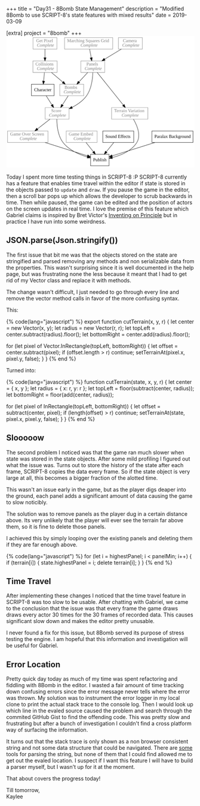 +++
title = "Day31 - 8Bomb State Management"
description = "Modified 8Bomb to use SCRIPT-8's state features with mixed results"
date = 2019-03-09

[extra]
project = "8bomb"
+++
![Todo](./todo.svg)

Today I spent more time testing things in SCRIPT-8 :P SCRIPT-8 currently has a
feature that enables time travel within the editor if state is stored in the
objects passed to `update` and `draw`. If you pause the game in the editor, then
a scroll bar pops up which allows the developer to scrub backwards in time. Then
while paused, the game can be edited and the position of actors on the screen
updates in real time. I love the premise of this feature which Gabriel claims is
inspired by Bret Victor's [Inventing on Principle](https://vimeo.com/36579366)
but in practice I have run into some weirdness.

## JSON.parse(Json.stringify())

The first issue that bit me was that the objects stored on the state are
stringified and parsed removing any methods and non serializable data from the
properties. This wasn't surprising since it is well documented in the help page,
but was frustrating none the less because it meant that I had to get rid of my
Vector class and replace it with methods.

The change wasn't difficult, I just needed to go through every line and remove
the vector method calls in favor of the more confusing syntax.

This:

{% code(lang="javascript") %}
export function cutTerrain(x, y, r) {
  let center = new Vector(x, y);
  let radius = new Vector(r, r);
  let topLeft = center.subtract(radius).floor();
  let bottomRight = center.add(radius).floor();

  for (let pixel of Vector.InRectangle(topLeft, bottomRight)) {
    let offset = center.subtract(pixel);
    if (offset.length > r) continue;
    setTerrainAt(pixel.x, pixel.y, false);
  }
}
{% end %}

Turned into:

{% code(lang="javascript") %}
function cutTerrain(state, x, y, r) {
  let center = { x, y };
  let radius = { x: r, y: r };
  let topLeft = floor(subtract(center, radius));
  let bottomRight = floor(add(center, radius));

  for (let pixel of InRectangle(topLeft, bottomRight)) {
    let offset = subtract(center, pixel);
    if (length(offset) > r) continue;
    setTerrainAt(state, pixel.x, pixel.y, false);
  }
}
{% end %}

## Slooooow

The second problem I noticed was that the game ran much slower when state was
stored in the state objects. After some mild profiling I figured out what the
issue was. Turns out to store the history of the state after each frame,
SCRIPT-8 copies the data every frame. So if the state object is very large at
all, this becomes a bigger fraction of the alotted time.

This wasn't an issue early in the game, but as the player digs deaper into the
ground, each panel adds a significant amount of data causing the game to slow
noticibly.

The solution was to remove panels as the player dug in a certain distance above.
Its very unlikely that the player will ever see the terrain far above them, so
it is fine to delete those panels.

I achieved this by simply looping over the existing panels and deleting them if
they are far enough above.

{% code(lang="javascript") %}
for (let i = highestPanel; i < panelMin; i++) {
  if (terrain[i]) {
    state.highestPanel = i;
    delete terrain[i];
  }
}
{% end %}

## Time Travel

After implementing these changes I noticed that the time travel feature in
SCRIPT-8 was too slow to be usable. After chatting with Gabriel, we came to the
conclusion that the issue was that every frame the game draws draws every actor
30 times for the 30 frames of recorded data. This causes significant slow down
and makes the editor pretty unusable.

I never found a fix for this issue, but 8Bomb served its purpose of stress
testing the engine. I am hopeful that this information and investigation will be
useful for Gabriel.

## Error Location

Pretty quick day today as much of my time was spent refactoring and fiddling
with 8Bomb in the editor. I wasted a fair amount of time tracking down confusing
errors since the error message never tells where the error was thrown. My
solution was to instrument the error logger in my local clone to print the
actual stack trace to the console log. Then I would look up which line in the
evaled source caused the problem and search through the commited GitHub Gist to
find the offending code. This was pretty slow and frustrating but after a bunch
of investigation I couldn't find a cross platform way of surfacing the
information.

It turns out that the stack trace is only shown as a non browser consistent
string and not some data structure that could be navigated. There are
[some](https://github.com/stacktracejs/stacktrace.js/) tools for parsing the
string, but none of them that I could find allowed me to get out the evaled
location. I suspect if I want this feature I will have to build a parser myself,
but I wasn't up for it at the moment.

That about covers the progress today!

Till tomorrow,  
Kaylee

